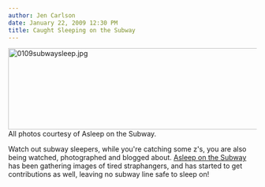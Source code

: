 ```yaml
---
author: Jen Carlson
date: January 22, 2009 12:30 PM
title: Caught Sleeping on the Subway
---
```


<p><span class="mt-enclosure mt-enclosure-image" style="display: inline;"> <img alt="0109subwaysleep.jpg" src="https://web.archive.org/web/20130705061701im_/http://gothamist.com/attachments/arts_jen/0109subwaysleep.jpg" width="640" height="165" class="image-none"> </span><br>
<span class="photo_caption">All photos courtesy of Asleep on the Subway.</span></p>

<p>Watch out subway sleepers, while you&apos;re catching some z&apos;s, you are also being watched, photographed and blogged about. <a href="https://web.archive.org/web/20130705061701/http://asleeponthesubway.tumblr.com/">Asleep on the Subway</a> has been gathering images of tired straphangers, and has started to get contributions as well, leaving no subway line safe to sleep on!</p>